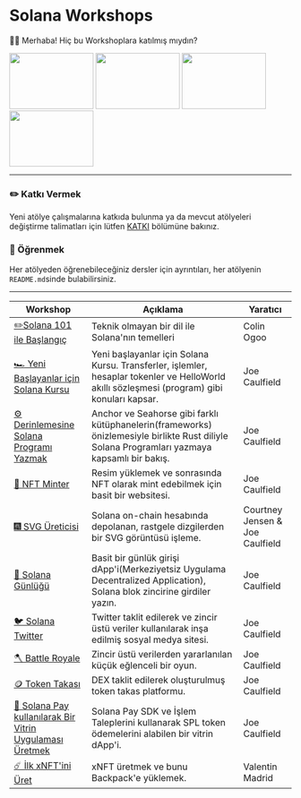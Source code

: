 # Solana Workshops

🧑‍🚀 Merhaba! Hiç bu Workshoplara katılmış mıydın?

<img 
src="./.docs/usc.jpeg" 
height="100"
width="150"
/> 
<img 
src="./.docs/delhi.JPG" 
height="100"
width="150"
/> 
<img 
src="./.docs/usc2.jpg" 
height="100"
width="150"
/> 
<img 
src="./.docs/metacamp.jpeg" 
height="100"
width="150"
/> 

---

### ✏️ Katkı Vermek
Yeni atölye çalışmalarına katkıda bulunma ya da mevcut atölyeleri değiştirme talimatları için lütfen [KATKI](./CONTRIBUTING.md) bölümüne bakınız.

### 📗 Öğrenmek
Her atölyeden öğrenebileceğiniz dersler için ayrıntıları, her atölyenin `README.md`sinde bulabilirsiniz.

---

| Workshop | Açıklama | Yaratıcı |
| -------- | ----------- | ------ |
| [✏️Solana 101 ile Başlangıç](./workshops/getting-started-101) | Teknik olmayan bir dil ile Solana'nın temelleri | Colin Ogoo |
| [🏎️ Yeni Başlayanlar için Solana Kursu](./workshops/beginner-crash-course) | Yeni başlayanlar için Solana Kursu. Transferler, işlemler, hesaplar tokenler ve HelloWorld akıllı sözleşmesi (program) gibi konuları kapsar. | Joe Caulfield |
| [⚙️ Derinlemesine Solana Programı Yazmak](./workshops/deep-dive-into-programs) | Anchor ve Seahorse gibi farklı kütüphanelerin(frameworks) önizlemesiyle birlikte Rust diliyle Solana Programları yazmaya kapsamlı bir bakış. | Joe Caulfield |
| [🎑 NFT Minter](./workshops/nft-minter) | Resim yüklemek ve sonrasında NFT olarak mint edebilmek için basit bir websitesi. | Joe Caulfield |
| [🎆 SVG Üreticisi](./workshops/svg-generator) | Solana on-chain hesabında depolanan, rastgele dizgilerden bir SVG görüntüsü işleme. | Courtney Jensen & Joe Caulfield |
| [📓 Solana Günlüğü](./workshops/solana-journal) | Basit bir günlük girişi dApp'i(Merkeziyetsiz Uygulama Decentralized Application), Solana blok zincirine girdiler yazın. | Joe Caulfield |
| [🐦 Solana Twitter](./workshops/solana-twitter) | Twitter taklit edilerek ve zincir üstü veriler kullanılarak inşa edilmiş sosyal medya sitesi. | Joe Caulfield |
| [🪓 Battle Royale](./workshops/battle-royale) | Zincir üstü verilerden yararlanılan küçük eğlenceli bir oyun. | Joe Caulfield |
| [🪙 Token Takası](./workshops/token-swap) | DEX taklit edilerek oluşturulmuş token takas platformu. | Joe Caulfield |
| [🛒 Solana Pay kullanılarak Bir Vitrin Uygulaması Üretmek](./workshops/storefront-solanapay) | Solana Pay SDK ve İşlem Taleplerini kullanarak SPL token ödemelerini alabilen bir vitrin dApp'i. | Joe Caulfield |
| [☄️ İlk xNFT'ini Üret](./workshops/ship-an-xnft) | xNFT üretmek ve bunu Backpack'e yüklemek. | Valentin Madrid |
